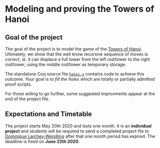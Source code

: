 # Modeling and proving the Towers of Hanoi

## Goal of the project

The goal of the project is to model the game of
the [Towers of Hanoi](https://en.wikipedia.org/wiki/Tower_of_Hanoi).
Ultimately, we show that the well know recursive sequence of moves
is correct, ie. it can displace a full tower from the left rod/tower 
to the right rod/tower, using the middle rod/tower as temporary storage. 

The standalone Coq source file [`hanoi.v`](hanoi.v) contains
code to achieve this outcome. Your goal is to _fill the holes_
which are totally or partially admitted proof scripts.

For those willing to go further, some suggested improvments appear
at the end of the project file.

## Expectations and Timetable

The project starts May 20th 2020 and lasts one month. It is an 
**individual project** and students will be required to send a 
completed project file to [Dominique Larchey-Wendling](mailto:larchey@loria.fr) 
after that one month period has expired. The deadline is fixed 
on **June 22th 2020**.  
